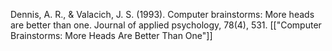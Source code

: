 
Dennis, A. R., & Valacich, J. S. (1993). Computer brainstorms: More heads are better than one. Journal of applied psychology, 78(4), 531.
[["Computer Brainstorms: More Heads Are Better Than One"]]
